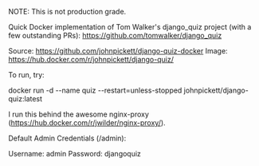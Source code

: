 NOTE: This is not production grade.

Quick Docker implementation of Tom Walker's django_quiz project (with a few outstanding PRs): https://github.com/tomwalker/django_quiz

Source: https://github.com/johnpickett/django-quiz-docker
Image: https://hub.docker.com/r/johnpickett/django-quiz/

To run, try:

docker run -d --name quiz --restart=unless-stopped johnpickett/django-quiz:latest

I run this behind the awesome nginx-proxy (https://hub.docker.com/r/jwilder/nginx-proxy/).

Default Admin Credentials (/admin):

Username: admin
Password: djangoquiz
